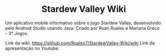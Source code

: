 <h1 align="center">Stardew Valley Wiki</h1>

Um aplicativo mobile informativo sobre o jogo Stardew Valley, desenvolvido pelo Android Studio usando Java. Criado por Ruan Ruales e Mariana Greco - 3° Jogos.

Link da wiki: https://github.com/Ruales7/StardewValley-Wiki/wiki
Link da apresentação no Youtube:
